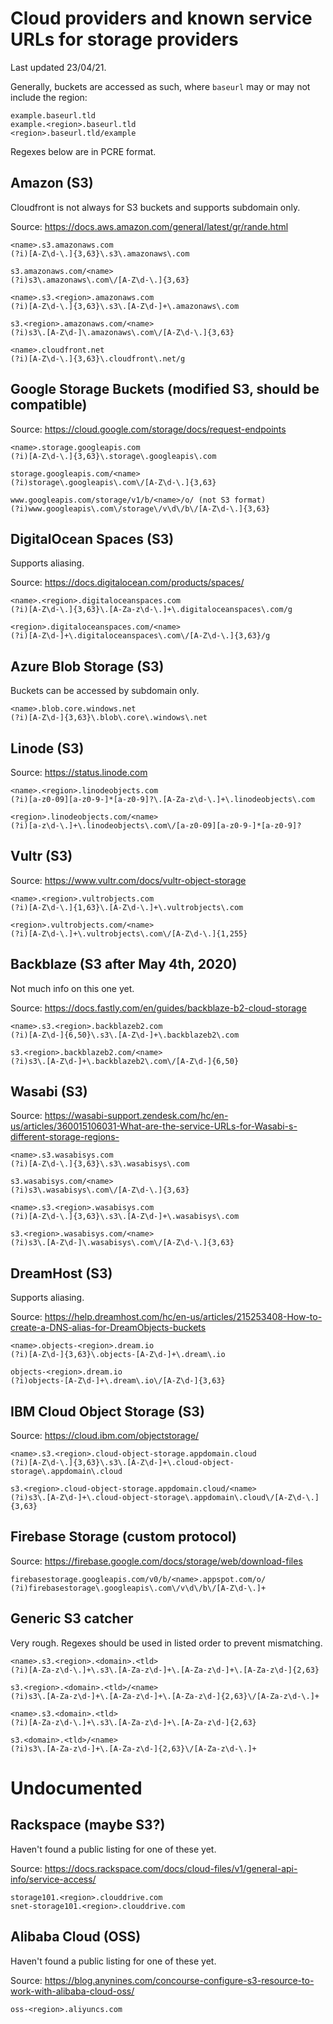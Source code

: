 # Cloud providers and known service URLs for storage providers

Last updated 23/04/21.

Generally, buckets are accessed as such, where `baseurl` may or may not include the region:

```
example.baseurl.tld
example.<region>.baseurl.tld
<region>.baseurl.tld/example
```

Regexes below are in PCRE format.

## Amazon (S3)

Cloudfront is not always for S3 buckets and supports subdomain only. 

Source: https://docs.aws.amazon.com/general/latest/gr/rande.html

```
<name>.s3.amazonaws.com
(?i)[A-Z\d-\.]{3,63}\.s3\.amazonaws\.com

s3.amazonaws.com/<name>
(?i)s3\.amazonaws\.com\/[A-Z\d-\.]{3,63}

<name>.s3.<region>.amazonaws.com
(?i)[A-Z\d-\.]{3,63}\.s3\.[A-Z\d-]+\.amazonaws\.com

s3.<region>.amazonaws.com/<name>
(?i)s3\.[A-Z\d-]\.amazonaws\.com\/[A-Z\d-\.]{3,63}

<name>.cloudfront.net
(?i)[A-Z\d-\.]{3,63}\.cloudfront\.net/g
```

## Google Storage Buckets (modified S3, should be compatible)

Source: https://cloud.google.com/storage/docs/request-endpoints

```
<name>.storage.googleapis.com
(?i)[A-Z\d-\.]{3,63}\.storage\.googleapis\.com

storage.googleapis.com/<name>
(?i)storage\.googleapis\.com\/[A-Z\d-\.]{3,63}

www.googleapis.com/storage/v1/b/<name>/o/ (not S3 format)
(?i)www.googleapis\.com\/storage\/v\d\/b\/[A-Z\d-\.]{3,63}
```

## DigitalOcean Spaces (S3)

Supports aliasing.

Source: https://docs.digitalocean.com/products/spaces/

```
<name>.<region>.digitaloceanspaces.com
(?i)[A-Z\d-\.]{3,63}\.[A-Za-z\d-\.]+\.digitaloceanspaces\.com/g

<region>.digitaloceanspaces.com/<name>
(?i)[A-Z\d-]+\.digitaloceanspaces\.com\/[A-Z\d-\.]{3,63}/g
```

## Azure Blob Storage (S3)

Buckets can be accessed by subdomain only.

```
<name>.blob.core.windows.net
(?i)[A-Z\d-]{3,63}\.blob\.core\.windows\.net
```

## Linode (S3)

Source: https://status.linode.com

```
<name>.<region>.linodeobjects.com
(?i)[a-z0-09][a-z0-9-]*[a-z0-9]?\.[A-Za-z\d-\.]+\.linodeobjects\.com

<region>.linodeobjects.com/<name>
(?i)[a-z\d-\.]+\.linodeobjects\.com\/[a-z0-09][a-z0-9-]*[a-z0-9]?
```

## Vultr (S3)

Source: https://www.vultr.com/docs/vultr-object-storage

```
<name>.<region>.vultrobjects.com
(?i)[A-Z\d-\.]{1,63}\.[A-Z\d-\.]+\.vultrobjects\.com

<region>.vultrobjects.com/<name>
(?i)[A-Z\d-\.]+\.vultrobjects\.com\/[A-Z\d-\.]{1,255}
```

## Backblaze (S3 after May 4th, 2020)

Not much info on this one yet.

Source: https://docs.fastly.com/en/guides/backblaze-b2-cloud-storage

```
<name>.s3.<region>.backblazeb2.com
(?i)[A-Z\d-]{6,50}\.s3\.[A-Z\d-]+\.backblazeb2\.com

s3.<region>.backblazeb2.com/<name>
(?i)s3\.[A-Z\d-]+\.backblazeb2\.com\/[A-Z\d-]{6,50}
```

## Wasabi (S3)

Source: https://wasabi-support.zendesk.com/hc/en-us/articles/360015106031-What-are-the-service-URLs-for-Wasabi-s-different-storage-regions-

```
<name>.s3.wasabisys.com
(?i)[A-Z\d-\.]{3,63}\.s3\.wasabisys\.com

s3.wasabisys.com/<name>
(?i)s3\.wasabisys\.com\/[A-Z\d-\.]{3,63}

<name>.s3.<region>.wasabisys.com
(?i)[A-Z\d-\.]{3,63}\.s3\.[A-Z\d-]+\.wasabisys\.com

s3.<region>.wasabisys.com/<name>
(?i)s3\.[A-Z\d-]\.wasabisys\.com\/[A-Z\d-\.]{3,63}
```

## DreamHost (S3)

Supports aliasing.

Source: https://help.dreamhost.com/hc/en-us/articles/215253408-How-to-create-a-DNS-alias-for-DreamObjects-buckets

```
<name>.objects-<region>.dream.io
(?i)[A-Z\d-]{3,63}\.objects-[A-Z\d-]+\.dream\.io

objects-<region>.dream.io
(?i)objects-[A-Z\d-]+\.dream\.io\/[A-Z\d-]{3,63}
```

## IBM Cloud Object Storage (S3)

Source: https://cloud.ibm.com/objectstorage/

```
<name>.s3.<region>.cloud-object-storage.appdomain.cloud
(?i)[A-Z\d-\.]{3,63}\.s3\.[A-Z\d-]+\.cloud-object-storage\.appdomain\.cloud

s3.<region>.cloud-object-storage.appdomain.cloud/<name>
(?i)s3\.[A-Z\d-]+\.cloud-object-storage\.appdomain\.cloud\/[A-Z\d-\.]{3,63}
```

## Firebase Storage (custom protocol)

Source: https://firebase.google.com/docs/storage/web/download-files

```
firebasestorage.googleapis.com/v0/b/<name>.appspot.com/o/
(?i)firebasestorage\.googleapis\.com\/v\d\/b\/[A-Z\d-\.]+
```

## Generic S3 catcher

Very rough. Regexes should be used in listed order to prevent mismatching.

```
<name>.s3.<region>.<domain>.<tld>
(?i)[A-Za-z\d-\.]+\.s3\.[A-Za-z\d-]+\.[A-Za-z\d-]+\.[A-Za-z\d-]{2,63}

s3.<region>.<domain>.<tld>/<name>
(?i)s3\.[A-Za-z\d-]+\.[A-Za-z\d-]+\.[A-Za-z\d-]{2,63}\/[A-Za-z\d-\.]+

<name>.s3.<domain>.<tld>
(?i)[A-Za-z\d-\.]+\.s3\.[A-Za-z\d-]+\.[A-Za-z\d-]{2,63}

s3.<domain>.<tld>/<name>
(?i)s3\.[A-Za-z\d-]+\.[A-Za-z\d-]{2,63}\/[A-Za-z\d-\.]+
```


# Undocumented

## Rackspace (maybe S3?)

Haven't found a public listing for one of these yet.

Source: https://docs.rackspace.com/docs/cloud-files/v1/general-api-info/service-access/

```
storage101.<region>.clouddrive.com
snet-storage101.<region>.clouddrive.com
```

## Alibaba Cloud (OSS)

Haven't found a public listing for one of these yet.

Source: https://blog.anynines.com/concourse-configure-s3-resource-to-work-with-alibaba-cloud-oss/

```
oss-<region>.aliyuncs.com
```